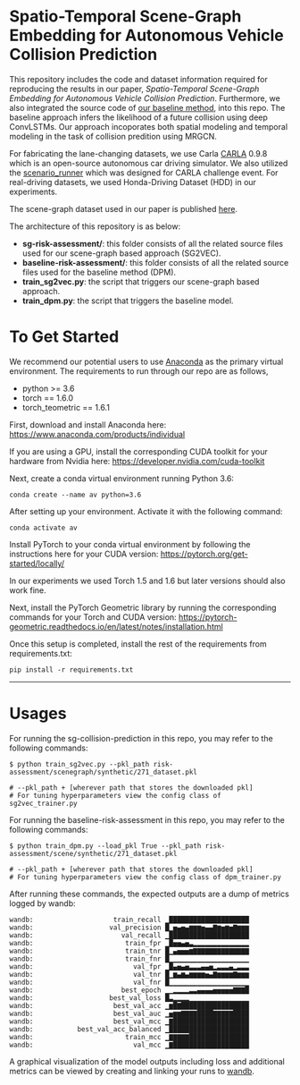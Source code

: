 # Spatio-Temporal Scene-Graph Embedding for Autonomous Vehicle Collision Prediction

This repository includes the code and dataset information required for reproducing the results in our paper, *Spatio-Temporal Scene-Graph Embedding for Autonomous Vehicle Collision Prediction*. Furthermore, we also integrated the source code of [our baseline method](https://arxiv.org/abs/1711.10453), into this repo. The baseline approach infers the likelihood of a future collision using deep ConvLSTMs. Our approach incoporates both spatial modeling and temporal modeling in the task of collision predition using MRGCN.

For fabricating the lane-changing datasets, we use Carla [CARLA](https://github.com/carla-simulator/carla) 0.9.8 which is an open-source autonomous car driving simulator. We also utilized the [scenario_runner](https://github.com/carla-simulator/scenario_runner) which was designed for CARLA challenge event. For real-driving datasets, we used Honda-Driving Dataset (HDD) in our experiments. 

The scene-graph dataset used in our paper is published [here](http://ieee-dataport.org/3618).

The architecture of this repository is as below:
- **sg-risk-assessment/**: this folder consists of all the related source files used for our scene-graph based approach (SG2VEC). 
- **baseline-risk-assessment/**: this folder consists of all the related source files used for the baseline method (DPM).
- **train_sg2vec.py**: the script that triggers our scene-graph based approach. 
- **train_dpm.py**: the script that triggers the baseline model.

# To Get Started
We recommend our potential users to use [Anaconda](https://www.anaconda.com/) as the primary virtual environment. The requirements to run through our repo are as follows,
- python >= 3.6 
- torch == 1.6.0
- torch_teometric == 1.6.1

First, download and install Anaconda here:
https://www.anaconda.com/products/individual

If you are using a GPU, install the corresponding CUDA toolkit for your hardware from Nvidia here:
https://developer.nvidia.com/cuda-toolkit

Next, create a conda virtual environment running Python 3.6:
```shell
conda create --name av python=3.6
```

After setting up your environment. Activate it with the following command:

```shell
conda activate av
```

Install PyTorch to your conda virtual environment by following the instructions here for your CUDA version:
https://pytorch.org/get-started/locally/

In our experiments we used Torch 1.5 and 1.6 but later versions should also work fine.

Next, install the PyTorch Geometric library by running the corresponding commands for your Torch and CUDA version:
https://pytorch-geometric.readthedocs.io/en/latest/notes/installation.html

Once this setup is completed, install the rest of the requirements from requirements.txt:

```shell
pip install -r requirements.txt
```
---

# Usages
For running the sg-collision-prediction in this repo, you may refer to the following commands:
```shell
$ python train_sg2vec.py --pkl_path risk-assessment/scenegraph/synthetic/271_dataset.pkl

# --pkl_path + [wherever path that stores the downloaded pkl]
# For tuning hyperparameters view the config class of sg2vec_trainer.py
```

For running the baseline-risk-assessment in this repo, you may refer to the following commands:
```shell
$ python train_dpm.py --load_pkl True --pkl_path risk-assessment/scene/synthetic/271_dataset.pkl

# --pkl_path + [wherever path that stores the downloaded pkl]
# For tuning hyperparameters view the config class of dpm_trainer.py
```

After running these commands, the expected outputs are a dump of metrics logged by wandb:
```shell
wandb:                    train_recall ▁████████████████████
wandb:                   val_precision █▁▅▄▅▄▆▆▆▅▄▄▇▆▅▆▅▇▆▆▆
wandb:                      val_recall ▁████████████████████
wandb:                       train_fpr ▁█▅▅▄▅▃▂▂▂▂▂▂▂▂▂▂▂▂▂▂
wandb:                       train_tnr █▁▄▅▅▅▆▇▇▇▇▇▇▇▇▇▇▇▇▇▇
wandb:                       train_fnr █▁▁▁▁▁▁▁▁▁▁▁▁▁▁▁▁▁▁▁▁
wandb:                         val_fpr ▁█▄▅▄▅▃▃▃▄▄▅▂▃▃▃▄▂▃▃▃
wandb:                         val_tnr █▁▆▄▆▄▆▆▆▆▅▄▇▆▆▆▆▇▆▆▆
wandb:                         val_fnr █▁▁▁▁▁▁▁▁▁▁▁▁▁▁▁▁▁▁▁▁
wandb:                      best_epoch ▁▁▂▂▂▂▃▃▄▄▄▄▅▅▅▅▅▇▇▇█
wandb:                   best_val_loss █▃▂▂▂▂▁▁▁▁▁▁▁▁▁▁▁▁▁▁▁
wandb:                    best_val_acc ▁▆█▇█████████████████
wandb:                    best_val_auc ▁▅▆▆▇▇▇▇████▇▇▇▇▇████
wandb:                    best_val_mcc ▁▇███████████████████
wandb:           best_val_acc_balanced ▁████████████████████
wandb:                       train_mcc ▁▇▇▇▇▇███████████████
wandb:                         val_mcc ▁▇███████████████████
```

A graphical visualization of the model outputs including loss and additional metrics can be viewed by creating and linking your runs to [wandb](https://wandb.ai/home).
